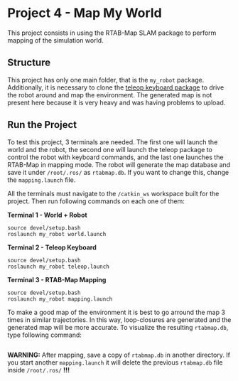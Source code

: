 # Project 4 - Map My World

This project consists in using the RTAB-Map SLAM package to perform mapping of the simulation world.

## Structure

This project has only one main folder, that is the `my_robot` package. Additionally, it is necessary to clone the [teleop keyboard package](https://github.com/ros-teleop/teleop_twist_keyboard) to drive the robot around and map the environment. The generated map is not present here because it is very heavy and was having problems to upload.

## Run the Project

To test this project, 3 terminals are needed. The first one will launch the world and the robot, the second one will launch the teleop package to control the robot with keyboard commands, and the last one launches the RTAB-Map in mapping mode. The robot will generate the map database and save it under `/root/.ros/` as `rtabmap.db`. If you want to change this, change the `mapping.launch` file.

All the terminals must navigate to the `/catkin_ws` workspace built for the project. Then run following commands on each one of them:

**Terminal 1 - World + Robot**
```
source devel/setup.bash
roslaunch my_robot world.launch
```

**Terminal 2 - Teleop Keyboard**
```
source devel/setup.bash
roslaunch my_robot teleop.launch
```

**Terminal 3 - RTAB-Map Mapping**
```
source devel/setup.bash
roslaunch my_robot mapping.launch
```

To make a good map of the environment it is best to go arround the map 3 times in similar trajectories. In this way, loop-closures are generated and the generated map will be more accurate. To visualize the resulting `rtabmap.db`, type following command:
```
```

**WARNING:** After mapping, save a copy of `rtabmap.db` in another directory. If you start another `mapping.launch` it will delete the previous `rtabmap.db` file inside `/root/.ros/` **!!!**